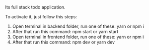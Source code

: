 Its full stack todo application.

To activate it, just follow this steps:

1. Open terminal in backend folder, run one of these: yarn or npm i
2. After that run this command: npm start or yarn start
3. Open terminal in frontend folder, run one of these: yarn or npm i
4. After that run this command: npm dev or yarn dev
